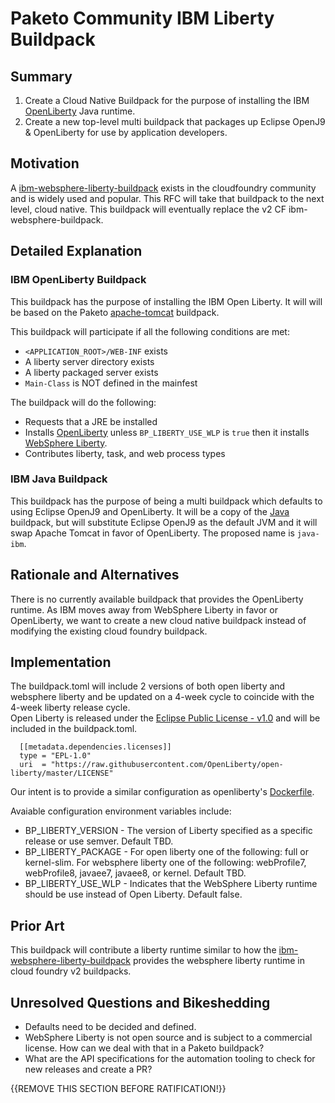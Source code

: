 # Paketo Community IBM Liberty Buildpack

## Summary

1. Create a Cloud Native Buildpack for the purpose of installing the IBM [OpenLiberty](https://openliberty.io/) Java runtime. 
2. Create a new top-level multi buildpack that packages up Eclipse OpenJ9 & OpenLiberty for use by application developers.

## Motivation

A [ibm-websphere-liberty-buildpack](https://github.com/cloudfoundry/ibm-websphere-liberty-buildpack) exists in the cloudfoundry community and is widely used and popular.  This RFC will
take that buildpack to the next level, cloud native.  This buildpack will eventually replace the v2 CF ibm-websphere-buildpack.   

## Detailed Explanation

### IBM OpenLiberty Buildpack

This buildpack has the purpose of installing the IBM Open Liberty. It will will be based on the Paketo [apache-tomcat](https://github.com/paketo-buildpacks/apache-tomcat) buildpack. 

This buildpack will participate if all the following conditions are met:

- `<APPLICATION_ROOT>/WEB-INF` exists
-  A liberty server directory exists
-  A liberty packaged server exists
- `Main-Class` is NOT defined in the mainfest

The buildpack will do the following:

- Requests that a JRE be installed
- Installs [OpenLiberty](openliberty.io) unless `BP_LIBERTY_USE_WLP` is `true` then it installs [WebSphere Liberty](https://www.ibm.com/cloud/websphere-liberty).
- Contributes liberty, task, and web process types

### IBM Java Buildpack

This buildpack has the purpose of being a multi buildpack which defaults to using Eclipse OpenJ9 and OpenLiberty. It will be a copy of the [Java](https://github.com/paketo-buildpacks/java) buildpack, but will substitute Eclipse OpenJ9 as the default JVM and it will swap Apache Tomcat in favor of OpenLiberty. The proposed name is `java-ibm`.

## Rationale and Alternatives

There is no currently available buildpack that provides the OpenLiberty runtime.  As IBM moves away from WebSphere Liberty in favor or OpenLiberty, we want to create a new cloud native buildpack 
instead of modifying the existing cloud foundry buildpack.  

## Implementation
The buildpack.toml will include 2 versions of both open liberty and websphere liberty and be updated on a 4-week cycle to coincide with the 4-week liberty release cycle.  
Open Liberty is released under the [Eclipse Public License - v1.0](https://raw.githubusercontent.com/OpenLiberty/open-liberty/master/LICENSE) and will be included in the buildpack.toml.
  
```
  [[metadata.dependencies.licenses]]
  type = "EPL-1.0"
  uri  = "https://raw.githubusercontent.com/OpenLiberty/open-liberty/master/LICENSE"
``` 
Our intent is to provide a similar configuration as openliberty's [Dockerfile](https://github.com/OpenLiberty/ci.docker/blob/master/releases/21.0.0.4/full/Dockerfile.ubuntu.adoptopenjdk11). 

Avaiable configuration environment variables include:
* BP_LIBERTY_VERSION - The version of Liberty specified as a specific release or use semver.  Default TBD.  
* BP_LIBERTY_PACKAGE - For open liberty one of the following: full or kernel-slim. For websphere liberty one of the following: webProfile7, webProfile8, javaee7, javaee8, or kernel.  Default TBD. 
* BP_LIBERTY_USE_WLP - Indicates that the WebSphere Liberty runtime should be use instead of Open Liberty.  Default false.  

## Prior Art

This buildpack will contribute a liberty runtime similar to how the [ibm-websphere-liberty-buildpack](https://github.com/cloudfoundry/ibm-websphere-liberty-buildpack) provides the websphere 
liberty runtime in cloud foundry v2 buildpacks.  

## Unresolved Questions and Bikeshedding

* Defaults need to be decided and defined. 
* WebSphere Liberty is not open source and is subject to a commercial license.  How can we deal with that in a Paketo buildpack?
* What are the API specifications for the automation tooling to check for new releases and create a PR? 

{{REMOVE THIS SECTION BEFORE RATIFICATION!}}
